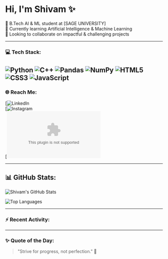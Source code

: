 # Hi, I'm Shivam ✨

🧠 B.Tech AI & ML student at [SAGE UNIVERSITY]  
🌱 Currently learning Artificial Intelligence & Machine Learning  
👯 Looking to collaborate on impactful & challenging projects  

---

### 💻 Tech Stack:
![Python](https://img.shields.io/badge/-Python-3776AB?style=flat&logo=python&logoColor=white)
![C++](https://img.shields.io/badge/-C++-00599C?style=flat&logo=cplusplus&logoColor=white)
![Pandas](https://img.shields.io/badge/-Pandas-150458?style=flat&logo=pandas)
![NumPy](https://img.shields.io/badge/-NumPy-013243?style=flat&logo=numpy)
![HTML5](https://img.shields.io/badge/-HTML5-E34F26?style=flat&logo=html5&logoColor=white)
![CSS3](https://img.shields.io/badge/-CSS3-1572B6?style=flat&logo=css3&logoColor=white)
![JavaScript](https://img.shields.io/badge/-JavaScript-F7DF1E?style=flat&logo=javascript&logoColor=black)
---

### 🌐 Reach Me:
[![LinkedIn](https://www.linkedin.com/in/shivam-kumar-b67984348/)  
[![Instagram](https://www.instagram.com/framefusion_7/)  
[![Email](shivamraj0k0r@gmail.com)  

---
## 📊 GitHub Stats:
![Shivam's GitHub Stats](https://github-readme-stats.vercel.app/api?username=Shiivaam7&show_icons=true&theme=radical)

![Top Languages](https://github-readme-stats.vercel.app/api/top-langs/?username=Shiivaam7&layout=compact&theme=radical)

---

### ⚡ Recent Activity:
<!--START_SECTION:activity-->
<!--END_SECTION:activity-->

---

### ✨ Quote of the Day:
> "Strive for progress, not perfection." 🚀

